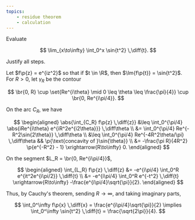 ```yaml
---
topics:
    - residue theorem
    - calculation
---
```


<problem>

Evaluate

$$
\lim_{x\to\infty} \int_0^x \sin{t^2} \,\diff{t}.
$$

Justify all steps.

</problem>

<solution>

Let $f\p{z} = e^{iz^2}$ so that if $t \in \R$, then $\Im{f\p{t}} = \sin{t^2}$. For $R > 0$, let $\gamma_R$ be the contour

$$
\br{0, R} \cup \set{Re^{i\theta} \mid 0 \leq \theta \leq \frac{\pi}{4}} \cup \br{0, Re^{i\pi/4}}.
$$

On the arc $C_R$, we have

$$
\begin{aligned}
    \abs{\int_{C_R} f\p{z} \,\diff{z}}
        &\leq \int_0^{\pi/4} \abs{iRe^{i\theta} e^{iR^2e^{i2\theta}}} \,\diff\theta \\
        &= \int_0^{\pi/4} Re^{-R^2\sin{2\theta}} \,\diff\theta \\
        &\leq \int_0^{\pi/4} Re^{-4R^2\theta/\pi} \,\diff\theta
            && \p{\text{concavity of }\sin{\theta}} \\
        &= -\frac{\pi R}{4R^2} \p{e^{-R^2} - 1}
            \xrightarrow{R\to\infty} 0.
\end{aligned}
$$

On the segment $L_R = \br{0, Re^{i\pi/4}}$,

$$
\begin{aligned}
    \int_{L_R} f\p{z} \,\diff{z}
        &= -e^{i\pi/4} \int_0^R e^{it^2e^{i\pi/2}} \,\diff{t} \\
        &= -e^{i\pi/4} \int_0^R e^{-t^2} \,\diff{t}
            \xrightarrow{R\to\infty} -\frac{e^{i\pi/4}\sqrt{\pi}}{2}.
\end{aligned}
$$

Thus, by Cauchy's theorem, sending $R \to \infty$, and taking imaginary parts,

$$
\int_0^\infty f\p{x} \,\diff{x}
    = \frac{e^{i\pi/4}\sqrt{\pi}}{2}
\implies
\int_0^\infty \sin{t^2} \,\diff{t}
    = \frac{\sqrt{2\pi}}{4}.
$$

</solution>
